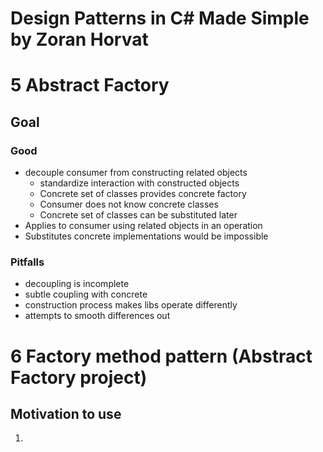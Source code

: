 # Design Patterns in C# Made Simple by Zoran Horvat


# 5 Abstract Factory
## Goal
### Good
* decouple consumer from constructing related objects
  * standardize interaction with constructed objects
  * Concrete set of classes provides concrete factory
  * Consumer does not know concrete classes
  * Concrete set of classes can be substituted later
* Applies to consumer using related objects in an operation
* Substitutes concrete implementations would be impossible
### Pitfalls
* decoupling is incomplete
* subtle coupling with concrete
* construction process makes libs operate differently
* attempts to smooth differences out

# 6 Factory method pattern (Abstract Factory project) 
## Motivation to use
1. 